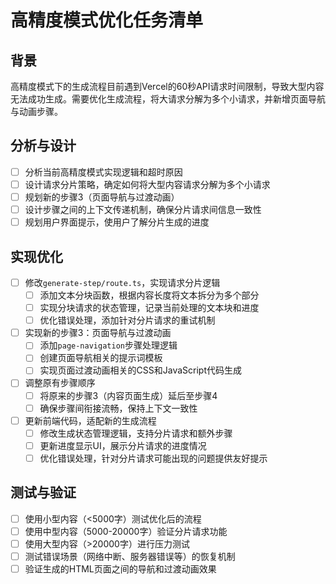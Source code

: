 # 高精度模式优化任务清单

## 背景
高精度模式下的生成流程目前遇到Vercel的60秒API请求时间限制，导致大型内容无法成功生成。需要优化生成流程，将大请求分解为多个小请求，并新增页面导航与动画步骤。

## 分析与设计
- [ ] 分析当前高精度模式实现逻辑和超时原因
- [ ] 设计请求分片策略，确定如何将大型内容请求分解为多个小请求
- [ ] 规划新的步骤3（页面导航与过渡动画）
- [ ] 设计步骤之间的上下文传递机制，确保分片请求间信息一致性
- [ ] 规划用户界面提示，使用户了解分片生成的进度

## 实现优化
- [ ] 修改`generate-step/route.ts`，实现请求分片逻辑
  - [ ] 添加文本分块函数，根据内容长度将文本拆分为多个部分
  - [ ] 实现分块请求的状态管理，记录当前处理的文本块和进度
  - [ ] 优化错误处理，添加针对分片请求的重试机制
- [ ] 实现新的步骤3：页面导航与过渡动画
  - [ ] 添加`page-navigation`步骤处理逻辑
  - [ ] 创建页面导航相关的提示词模板
  - [ ] 实现页面过渡动画相关的CSS和JavaScript代码生成
- [ ] 调整原有步骤顺序
  - [ ] 将原来的步骤3（内容页面生成）延后至步骤4
  - [ ] 确保步骤间衔接流畅，保持上下文一致性
- [ ] 更新前端代码，适配新的生成流程
  - [ ] 修改生成状态管理逻辑，支持分片请求和额外步骤
  - [ ] 更新进度显示UI，展示分片请求的进度情况
  - [ ] 优化错误处理，针对分片请求可能出现的问题提供友好提示

## 测试与验证
- [ ] 使用小型内容（<5000字）测试优化后的流程
- [ ] 使用中型内容（5000-20000字）验证分片请求功能
- [ ] 使用大型内容（>20000字）进行压力测试
- [ ] 测试错误场景（网络中断、服务器错误等）的恢复机制
- [ ] 验证生成的HTML页面之间的导航和过渡动画效果 